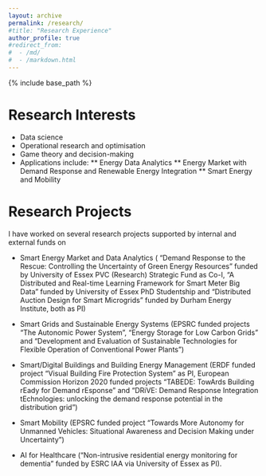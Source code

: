 ```yaml
---
layout: archive
permalink: /research/
#title: "Research Experience"
author_profile: true
#redirect_from: 
#  - /md/
#  - /markdown.html
---
```


{% include base_path %}

Research Interests 
======

*  Data science
*  Operational research and optimisation
*  Game theory and decision-making 
*  Applications include:
  ** Energy Data Analytics
  ** Energy Market with Demand Response and Renewable Energy Integration 
  ** Smart Energy and Mobility


Research Projects 
======

I have worked on several research projects supported by internal and external funds on

* Smart Energy Market and Data Analytics ( “Demand Response to the Rescue: Controlling the Uncertainty of Green Energy Resources” funded by University of Essex PVC (Research) Strategic Fund as Co-I, “A Distributed and Real-time Learning Framework for Smart Meter Big Data” funded by University of Essex PhD Studentship and “Distributed Auction Design for Smart Microgrids” funded by Durham Energy Institute, both as PI)

* Smart Grids and Sustainable Energy Systems (EPSRC funded projects “The Autonomic Power System”, “Energy Storage for Low Carbon Grids” and “Development and Evaluation of Sustainable Technologies for Flexible Operation of Conventional Power Plants”)

* Smart/Digital Buildings and Building Energy Management (ERDF funded project “Visual Building Fire Protection System” as PI, European Commission Horizon 2020 funded projects “TABEDE: TowArds Building rEady for Demand rEsponse” and “DRiVE: Demand Response Integration tEchnologies: unlocking the demand response potential in the distribution grid”)

* Smart Mobility (EPSRC funded project “Towards More Autonomy for Unmanned Vehicles: Situational Awareness and Decision Making under Uncertainty”)

* AI for Healthcare (“Non-intrusive residential energy monitoring for dementia” funded by ESRC IAA via University of Essex as PI).